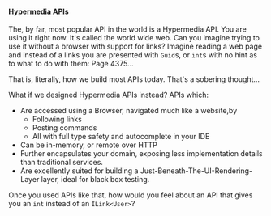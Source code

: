 ﻿<div>

#### [Hypermedia APIs](../paradigms/hypermedia-apis/introduction.md)
The, by far, most popular API in the world is a Hypermedia API. You are using it right now. It's called the world wide web. Can you imagine trying to use it without a browser with support for links? Imagine reading a web page and instead of a links you are presented with `Guid`s, or `int`s with no hint as to what to do with them: Page 4375...

That is, literally, how we build most APIs today. That's a sobering thought...

What if we designed Hypermedia APIs instead? APIs which: 

* Are accessed using a Browser, navigated much like a website,by
  * Following links
  * Posting commands
  * All with full type safety and autocomplete in your IDE
* Can be in-memory, or remote over HTTP
* Further encapsulates your domain, exposing less implementation details than traditional services.
* Are excellently suited for building a Just-Beneath-The-UI-Rendering-Layer layer, ideal for black box testing.

Once you used APIs like that, how would you feel about an API that gives you an `int` instead of an `ILink<User>`?

</div>